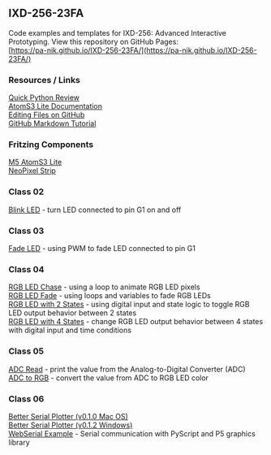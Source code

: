 ## IXD-256-23FA 

Code examples and templates for IXD-256: Advanced Interactive Prototyping.  View this repository on GitHub Pages:  
[https://pa-nik.github.io/IXD-256-23FA/](https://pa-nik.github.io/IXD-256-23FA/)  

### Resources / Links  

[Quick Python Review](extras/python-review.md)  
[AtomS3 Lite Documentation](https://docs.m5stack.com/en/core/AtomS3%20Lite)  
[Editing Files on GitHub](https://docs.github.com/en/repositories/working-with-files/managing-files/editing-files)  
[GitHub Markdown Tutorial](https://docs.github.com/en/get-started/writing-on-github/getting-started-with-writing-and-formatting-on-github/basic-writing-and-formatting-syntax)  
  
### Fritzing Components  
  
[M5 AtomS3 Lite](m5-atomS3-lite-4p.fzpz)  
[NeoPixel Strip](neopixel-strip.fzpz)  
  
### Class 02   

[Blink LED](class02/led_blink.py) - turn LED connected to pin G1 on and off  
  
### Class 03   

[Fade LED](class03/led_fade.py) - using PWM to fade LED connected to pin G1  
  
### Class 04   

[RGB LED Chase](class04/rgb_chase.py) - using a loop to animate RGB LED pixels  
[RGB LED Fade](class04/rgb_fade.py) - using loops and variables to fade RGB LEDs    
[RGB LED with 2 States](class04/rgb_input_2states.py) - using digital input and state logic to toggle RGB LED output behavior between 2 states  
[RGB LED with 4 States](class04/rgb_input_4states.py) - change RGB LED output behavior between 4 states with digital input and time conditions  
  
### Class 05  

[ADC Read](class05/adc_read.py) - print the value from the Analog-to-Digital Converter (ADC)  
[ADC to RGB](class05/adc_to_rgb.py) - convert the value from ADC to RGB LED color   

### Class 06  

[Better Serial Plotter (v0.1.0 Mac OS)](https://github.com/nathandunk/BetterSerialPlotter/releases/download/v0.1.0/BetterSerialPlotter-v0.1.0-Apple.zip)   
[Better Serial Plotter (v0.1.2 Windows)](https://github.com/nathandunk/BetterSerialPlotter/releases/download/v0.1.2/BetterSerialPlotter-v0.1.2-Windows.zip)  
[WebSerial Example](class06/webserial_pyscript_p5/) - Serial communication with PyScript and P5 graphics library  
